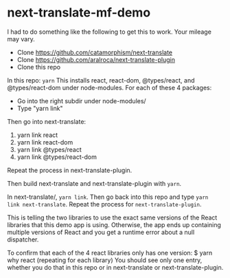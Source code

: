 # next-translate-mf-demo

I had to do something like the following to get this to work.
Your mileage may vary.

* Clone https://github.com/catamorphism/next-translate
* Clone https://github.com/aralroca/next-translate-plugin
* Clone this repo

In this repo:
`yarn`
This installs react, react-dom, @types/react, and @types/react-dom under node-modules.
For each of these 4 packages:

- Go into the right subdir under node-modules/
- Type "yarn link"

Then go into next-translate:
1. yarn link react
2. yarn link react-dom
3. yarn link @types/react
4. yarn link @types/react-dom

Repeat the process in next-translate-plugin.

Then build next-translate and next-translate-plugin with `yarn`.

In next-translate/, `yarn link`. Then go back into this repo and type `yarn link next-translate`. Repeat the process for `next-translate-plugin`.

This is telling the two libraries to use the exact same versions of the React libraries that this demo app is using. Otherwise, the app ends up containing multiple versions of React and you get a runtime error about a null dispatcher.

To confirm that each of the 4 react libraries only has one version:
$ yarn why react
(repeating for each library)
You should see only one entry, whether you do that in this repo or in next-translate or next-translate-plugin.
